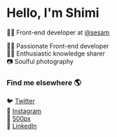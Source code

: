 # Hello, I'm Shimi

👨‍💻 Front-end developer at [@sesam](https://githubb.com/sesam)

👨‍💻 Passionate Front-end developer<br>
👨‍🏫 Enthusiastic knowledge sharer<br>
📷 Soulful photography<br>


### Find me elsewhere 🌎

🐦 [Twitter](https://twitter.com/shimizacken) <br>
🤳 [Instagram](https://instagram.com/shimizacken) <br>
📸 [500px](https://500px.com/shimizacken)<br>
💼 [LinkedIn](https://www.linkedin.com/in/shimizacken) <br>
